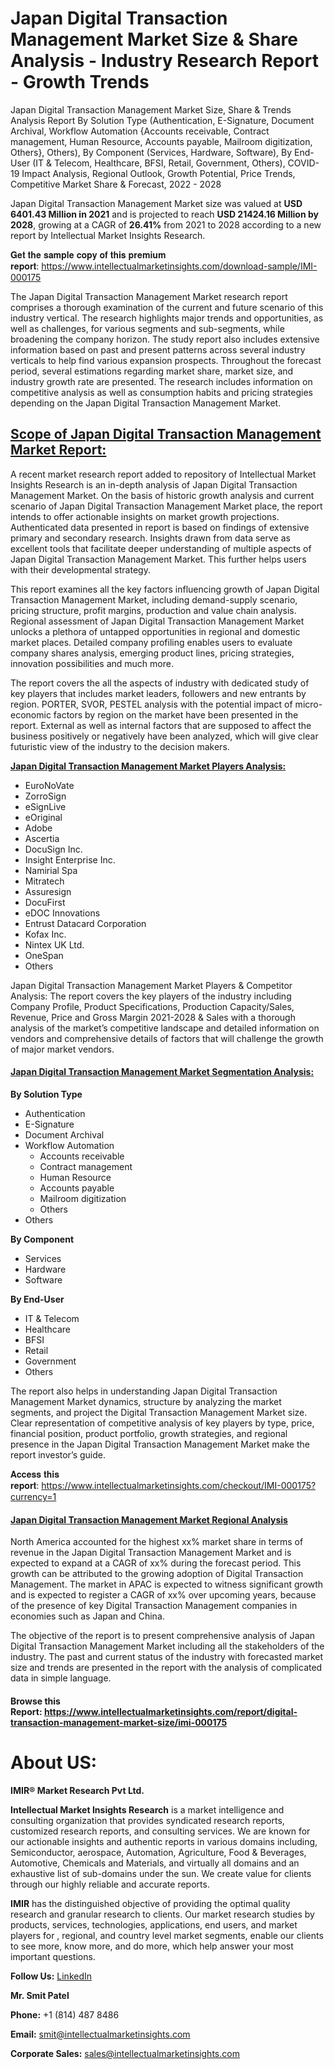 <h1>Japan Digital Transaction Management Market Size &amp; Share Analysis - Industry Research Report - Growth Trends</h1>
<p>Japan Digital Transaction Management Market Size, Share &amp; Trends Analysis Report By Solution Type (Authentication, E-Signature, Document Archival, Workflow Automation {Accounts receivable, Contract management, Human Resource, Accounts payable, Mailroom digitization, Others}, Others), By Component (Services, Hardware, Software), By End-User (IT &amp; Telecom, Healthcare, BFSI, Retail, Government, Others), COVID-19 Impact Analysis, Regional Outlook, Growth Potential, Price Trends, Competitive Market Share &amp; Forecast, 2022 - 2028</p>
<p>Japan Digital Transaction Management Market size was valued at&nbsp;<strong>USD 6401.43 Million in 2021</strong>&nbsp;and is projected to reach&nbsp;<strong>USD 21424.16 Million by 2028</strong>, growing at a CAGR of&nbsp;<strong>26.41%</strong>&nbsp;from 2021 to 2028 according to a new report by Intellectual Market Insights Research.</p>
<p>𝐆𝐞𝐭 𝐭𝐡𝐞 𝐬𝐚𝐦𝐩𝐥𝐞 𝐜𝐨𝐩𝐲 𝐨𝐟 𝐭𝐡𝐢𝐬 𝐩𝐫𝐞𝐦𝐢𝐮𝐦 𝐫𝐞𝐩𝐨𝐫𝐭:&nbsp;<a href="https://www.intellectualmarketinsights.com/download-sample/IMI-000175">https://www.intellectualmarketinsights.com/download-sample/IMI-000175</a>&nbsp;</p>
<p>The Japan Digital Transaction Management Market research report comprises a thorough examination of the current and future scenario of this industry vertical. The research highlights major trends and opportunities, as well as challenges, for various segments and sub-segments, while broadening the company horizon. The study report also includes extensive information based on past and present patterns across several industry verticals to help find various expansion prospects. Throughout the forecast period, several estimations regarding market share, market size, and industry growth rate are presented. The research includes information on competitive analysis as well as consumption habits and pricing strategies depending on the Japan Digital Transaction Management Market.</p>
<h2><u>Scope of Japan Digital Transaction Management Market Report:</u></h2>
<p>A recent market research report added to repository of Intellectual Market Insights Research is an in-depth analysis of Japan Digital Transaction Management Market. On the basis of historic growth analysis and current scenario of Japan Digital Transaction Management Market place, the report intends to offer actionable insights on market growth projections. Authenticated data presented in report is based on findings of extensive primary and secondary research. Insights drawn from data serve as excellent tools that facilitate deeper understanding of multiple aspects of Japan Digital Transaction Management Market. This further helps users with their developmental strategy.</p>
<p>This report examines all the key factors influencing growth of Japan Digital Transaction Management Market, including demand-supply scenario, pricing structure, profit margins, production and value chain analysis. Regional assessment of Japan Digital Transaction Management Market unlocks a plethora of untapped opportunities in regional and domestic market places. Detailed company profiling enables users to evaluate company shares analysis, emerging product lines, pricing strategies, innovation possibilities and much more.</p>
<p>The report covers the all the aspects of industry with dedicated study of key players that includes market leaders, followers and new entrants by region. PORTER, SVOR, PESTEL analysis with the potential impact of micro-economic factors by region on the market have been presented in the report. External as well as internal factors that are supposed to affect the business positively or negatively have been analyzed, which will give clear futuristic view of the industry to the decision makers.</p>
<p><strong><u>Japan Digital Transaction Management Market Players Analysis:</u></strong></p>
<ul>
<li>EuroNoVate&nbsp;</li>
<li>ZorroSign&nbsp;</li>
<li>eSignLive&nbsp;</li>
<li>eOriginal&nbsp;</li>
<li>Adobe&nbsp;</li>
<li>Ascertia&nbsp;</li>
<li>DocuSign Inc.&nbsp;</li>
<li>Insight Enterprise Inc.&nbsp;</li>
<li>Namirial Spa&nbsp;</li>
<li>Mitratech&nbsp;</li>
<li>Assuresign&nbsp;</li>
<li>DocuFirst&nbsp;</li>
<li>eDOC Innovations&nbsp;</li>
<li>Entrust Datacard Corporation&nbsp;</li>
<li>Kofax Inc.&nbsp;</li>
<li>Nintex UK Ltd.&nbsp;</li>
<li>OneSpan</li>
<li>Others</li>
</ul>
<p>Japan Digital Transaction Management Market Players &amp; Competitor Analysis: The report covers the key players of the industry including Company Profile, Product Specifications, Production Capacity/Sales, Revenue, Price and Gross Margin 2021-2028 &amp; Sales with a thorough analysis of the market&rsquo;s competitive landscape and detailed information on vendors and comprehensive details of factors that will challenge the growth of major market vendors.</p>
<h4><strong><u>Japan Digital Transaction Management Market Segmentation Analysis:</u></strong></h4>
<p><strong>By Solution Type</strong></p>
<ul>
<li>Authentication</li>
<li>E-Signature</li>
<li>Document Archival</li>
<li>Workflow Automation
<ul>
<li>Accounts receivable</li>
<li>Contract management</li>
<li>Human Resource</li>
<li>Accounts payable</li>
<li>Mailroom digitization</li>
<li>Others</li>
</ul>
</li>
<li>Others</li>
</ul>
<p><strong>By Component</strong></p>
<ul>
<li>Services</li>
<li>Hardware</li>
<li>Software</li>
</ul>
<p><strong>By End-User</strong></p>
<ul>
<li>IT &amp; Telecom</li>
<li>Healthcare</li>
<li>BFSI</li>
<li>Retail</li>
<li>Government</li>
<li>Others</li>
</ul>
<p>The report also helps in understanding Japan Digital Transaction Management Market dynamics, structure by analyzing the market segments, and project the Digital Transaction Management&nbsp;Market size. Clear representation of competitive analysis of key players by type, price, financial position, product portfolio, growth strategies, and regional presence in the Japan Digital Transaction Management Market make the report investor&rsquo;s guide.</p>
<p>𝐀𝐜𝐜𝐞𝐬𝐬 𝐭𝐡𝐢𝐬 𝐫𝐞𝐩𝐨𝐫𝐭:&nbsp;<a href="https://www.intellectualmarketinsights.com/checkout/IMI-000175?currency=1">https://www.intellectualmarketinsights.com/checkout/IMI-000175?currency=1</a>&nbsp;</p>
<h4><strong><u> Japan Digital Transaction Management Market Regional Analysis</u></strong></h4>
<p>North America accounted for the highest xx% market share in terms of revenue in the Japan Digital Transaction Management Market and is expected to expand at a CAGR of xx% during the forecast period. This growth can be attributed to the growing adoption of Digital Transaction Management. The market in APAC is expected to witness significant growth and is expected to register a CAGR of xx% over upcoming years, because of the presence of key Digital Transaction Management companies in economies such as Japan and China.</p>
<p>The objective of the report is to present comprehensive analysis of Japan Digital Transaction Management Market including all the stakeholders of the industry. The past and current status of the industry with forecasted market size and trends are presented in the report with the analysis of complicated data in simple language.</p>
<h4><strong>Browse this Report:&nbsp;<a href="https://www.intellectualmarketinsights.com/report/digital-transaction-management-market-size/imi-000175">https://www.intellectualmarketinsights.com/report/digital-transaction-management-market-size/imi-000175</a>&nbsp;</strong></h4>
<h1>About US:</h1>
<p><strong>IMIR&reg; Market Research Pvt Ltd.</strong></p>
<p><strong>Intellectual Market Insights Research</strong> is a market intelligence and consulting organization that provides syndicated research reports, customized research reports, and consulting services. We are known for our actionable insights and authentic reports in various domains including, Semiconductor, aerospace, Automation, Agriculture, Food &amp; Beverages, Automotive, Chemicals and Materials, and virtually all domains and an exhaustive list of sub-domains under the sun. We create value for clients through our highly reliable and accurate reports.</p>
<p><strong>IMIR</strong> has the distinguished objective of providing the optimal quality research and granular research to clients. Our market research studies by products, services, technologies, applications, end users, and market players for , regional, and country level market segments, enable our clients to see more, know more, and do more, which help answer your most important questions.</p>
<p><strong>Follow Us:</strong> <a href="https://www.linkedin.com/company/imir-marketresearch/">LinkedIn</a></p>
<p><strong>Mr. Smit Patel</strong></p>
<p><strong>Phone:</strong> +1 (814) 487 8486</p>
<p><strong>Email:</strong> <a href="mailto:smit@intellectualmarketinsights.com">smit@intellectualmarketinsights.com</a></p>
<p><strong>Corporate Sales:</strong> <a href="mailto:sales@intellectualmarketinsights.com">sales@intellectualmarketinsights.com</a></p>
<div>&nbsp;</div>
